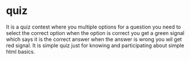 # quiz
It is a quiz contest where you multiple options for a question you need to select the correct option when the option is correct you get a green signal which says it is the correct answer when the answer is wrong you wil get red signal. It is simple quiz just for knowing and participating  about simple html basics.
